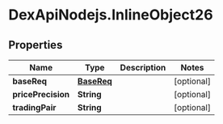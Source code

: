 # DexApiNodejs.InlineObject26

## Properties

Name | Type | Description | Notes
------------ | ------------- | ------------- | -------------
**baseReq** | [**BaseReq**](BaseReq.md) |  | [optional] 
**pricePrecision** | **String** |  | [optional] 
**tradingPair** | **String** |  | [optional] 


